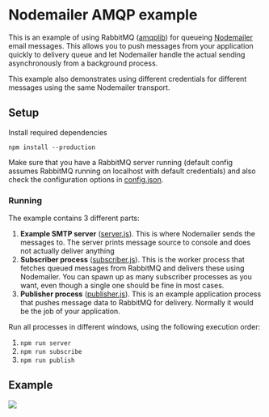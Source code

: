 # Nodemailer AMQP example

This is an example of using RabbitMQ ([amqplib](http://www.squaremobius.net/amqp.node/)) for queueing [Nodemailer](https://nodemailer.com/) email messages. This allows you to push messages from your application quickly to delivery queue and let Nodemailer handle the actual sending asynchronously from a background process.

This example also demonstrates using different credentials for different messages using the same Nodemailer transport.

## Setup

Install required dependencies

```
npm install --production
```

Make sure that you have a RabbitMQ server running (default config assumes RabbitMQ running on localhost with default credentials) and also check the configuration options in [config.json](./config.json).

### Running

The example contains 3 different parts:

1. **Example SMTP server** ([server.js](./server.js)). This is where Nodemailer sends the messages to. The server prints message source to console and does not actually deliver anything
2. **Subscriber process** ([subscriber.js](./subscriber.js)). This is the worker process that fetches queued messages from RabbitMQ and delivers these using Nodemailer. You can spawn up as many subscriber processes as you want, even though a single one should be fine in most cases.
3. **Publisher process** ([publisher.js](./publisher.js)). This is an example application process that pushes message data to RabbitMQ for delivery. Normally it would be the job of your application.

Run all processes in different windows, using the following execution order:

1. `npm run server`
2. `npm run subscribe`
3. `npm run publish`

## Example

![](https://cldup.com/VJgbkWZQuS.png)
